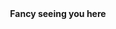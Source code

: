 <div align="center">
    <div role="none" aria-hidden="">
        <a href="https://raw.githubusercontent.com/chancestrickland/chancestrickland/main/static/spacer.png" tabindex="-1">
            <img src="https://raw.githubusercontent.com/chancestrickland/chancestrickland/main/static/spacer.png" width="1" height="40" alt="" />
        </a>
    </div>
    <strong>Fancy seeing you here</strong>
    <div role="none" aria-hidden="">
        <a href="https://raw.githubusercontent.com/chancestrickland/chancestrickland/main/static/spacer.png" tabindex="-1">
            <img src="https://raw.githubusercontent.com/chancestrickland/chancestrickland/main/static/spacer.png" width="1" height="40" alt="" />
        </a>
    </div>
</div>